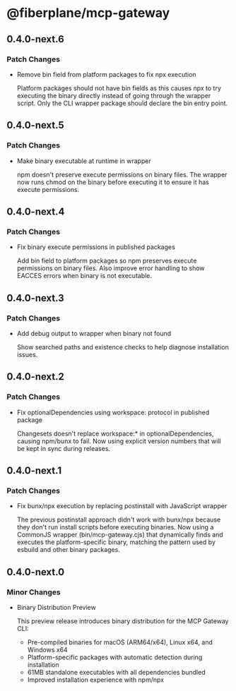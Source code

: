 # @fiberplane/mcp-gateway

## 0.4.0-next.6

### Patch Changes

- Remove bin field from platform packages to fix npx execution

  Platform packages should not have bin fields as this causes npx to try executing the binary directly instead of going through the wrapper script. Only the CLI wrapper package should declare the bin entry point.

## 0.4.0-next.5

### Patch Changes

- Make binary executable at runtime in wrapper

  npm doesn't preserve execute permissions on binary files. The wrapper now runs chmod on the binary before executing it to ensure it has execute permissions.

## 0.4.0-next.4

### Patch Changes

- Fix binary execute permissions in published packages

  Add bin field to platform packages so npm preserves execute permissions on binary files. Also improve error handling to show EACCES errors when binary is not executable.

## 0.4.0-next.3

### Patch Changes

- Add debug output to wrapper when binary not found

  Show searched paths and existence checks to help diagnose installation issues.

## 0.4.0-next.2

### Patch Changes

- Fix optionalDependencies using workspace: protocol in published package

  Changesets doesn't replace workspace:\* in optionalDependencies, causing npm/bunx to fail. Now using explicit version numbers that will be kept in sync during releases.

## 0.4.0-next.1

### Patch Changes

- Fix bunx/npx execution by replacing postinstall with JavaScript wrapper

  The previous postinstall approach didn't work with bunx/npx because they don't run install scripts before executing binaries. Now using a CommonJS wrapper (bin/mcp-gateway.cjs) that dynamically finds and executes the platform-specific binary, matching the pattern used by esbuild and other binary packages.

## 0.4.0-next.0

### Minor Changes

- Binary Distribution Preview

  This preview release introduces binary distribution for the MCP Gateway CLI:

  - Pre-compiled binaries for macOS (ARM64/x64), Linux x64, and Windows x64
  - Platform-specific packages with automatic detection during installation
  - 61MB standalone executables with all dependencies bundled
  - Improved installation experience with npm/npx
